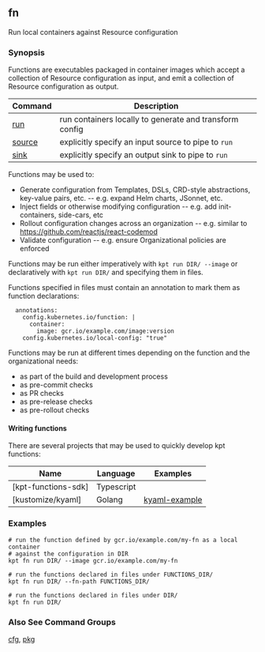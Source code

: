 ## fn

Run local containers against Resource configuration

### Synopsis

Functions are executables packaged in container images which accept a collection of
Resource configuration as input, and emit a collection of Resource configuration as output.

| Command   | Description                                             |
|-----------|---------------------------------------------------------|
| [run]     | run containers locally to generate and transform config |
| [source]  | explicitly specify an input source to pipe to `run`     |
| [sink]    | explicitly specify an output sink to pipe to `run`      |

Functions may be used to:

- Generate configuration from Templates, DSLs, CRD-style abstractions, key-value pairs, etc. -- e.g.
  expand Helm charts, JSonnet, etc.
- Inject fields or otherwise modifying configuration -- e.g. add init-containers, side-cars, etc
- Rollout configuration changes across an organization -- e.g. similar to
  https://github.com/reactjs/react-codemod
- Validate configuration -- e.g. ensure Organizational policies are enforced

Functions may be run either imperatively with `kpt run DIR/ --image` or declaratively with
`kpt run DIR/` and specifying them in files.

Functions specified in files must contain an annotation to mark them as function declarations:

      annotations:
        config.kubernetes.io/function: |
          container:
            image: gcr.io/example.com/image:version
        config.kubernetes.io/local-config: "true"

Functions may be run at different times depending on the function and the organizational needs:

- as part of the build and development process
- as pre-commit checks
- as PR checks
- as pre-release checks
- as pre-rollout checks

#### Writing functions

There are several projects that may be used to quickly develop kpt functions:

| Name                | Language     | Examples        |
|---------------------|--------------|-----------------|
| [kpt-functions-sdk] | Typescript   |                 |
| [kustomize/kyaml]   | Golang       | [kyaml-example] |

### Examples

    # run the function defined by gcr.io/example.com/my-fn as a local container
    # against the configuration in DIR
    kpt fn run DIR/ --image gcr.io/example.com/my-fn

    # run the functions declared in files under FUNCTIONS_DIR/
    kpt fn run DIR/ --fn-path FUNCTIONS_DIR/

    # run the functions declared in files under DIR/
    kpt fn run DIR/

### Also See Command Groups

[cfg], [pkg]

###

[run]: run.md
[source]: source.md
[sink]: sink.md

[cfg]: ../cfg/README.md
[pkg]: ../pkg/README.md
[kpt functions sdk]: https://github.com/GoogleContainerTools/kpt-functions-sdk
[kyaml]: https://github.com/kubernetes-sigs/kustomize/tree/master/kyaml
[kyaml-example]: https://github.com/kubernetes-sigs/kustomize/blob/master/functions/examples/injection-tshirt-sizes/image/main.go